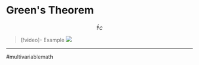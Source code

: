 # Green's Theorem

$$
\oint_{\mathit{C}}
$$


>[!video]- Example
>![](https://www.youtube.com/watch?v=gGXnILbrhsM&list=PLSQl0a2vh4HC5feHa6Rc5c0wbRTx56nF7&index=143)

---
#multivariablemath